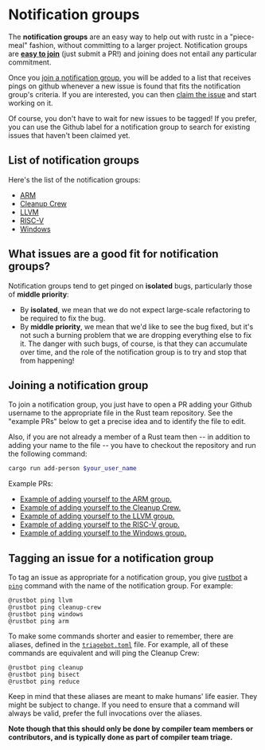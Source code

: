 # Notification groups

The **notification groups** are an easy way to help out with rustc in a
"piece-meal" fashion, without committing to a larger project.
Notification groups are **[easy to join](#join)** (just submit a PR!)
and joining does not entail any particular commitment.

Once you [join a notification group](#join), you will be added to
a list that receives pings on github whenever a new issue is found
that fits the notification group's criteria. If you are interested, you
can then [claim the issue] and start working on it.

Of course, you don't have to wait for new issues to be tagged! If you
prefer, you can use the Github label for a notification group to
search for existing issues that haven't been claimed yet.

[claim the issue]: https://forge.rust-lang.org/triagebot/issue-assignment.html

## List of notification groups

Here's the list of the notification groups:
- [ARM](./arm.md)
- [Cleanup Crew](./cleanup-crew.md)
- [LLVM](./llvm.md)
- [RISC-V](./risc-v.md)
- [Windows](./windows.md)

## What issues are a good fit for notification groups?

Notification groups tend to get pinged on **isolated** bugs,
particularly those of **middle priority**:

- By **isolated**, we mean that we do not expect large-scale refactoring
  to be required to fix the bug.
- By **middle priority**, we mean that we'd like to see the bug fixed,
  but it's not such a burning problem that we are dropping everything
  else to fix it. The danger with such bugs, of course, is that they
  can accumulate over time, and the role of the notification group is
  to try and stop that from happening!

<a name="join"></a>

## Joining a notification group

To join a notification group, you just have to open a PR adding your
Github username to the appropriate file in the Rust team repository.
See the "example PRs" below to get a precise idea and to identify the
file to edit.

Also, if you are not already a member of a Rust team then -- in addition
to adding your name to the file -- you have to checkout the repository and
run the following command:

```bash
cargo run add-person $your_user_name
```

Example PRs:

* [Example of adding yourself to the ARM group.](https://github.com/rust-lang/team/pull/358)
* [Example of adding yourself to the Cleanup Crew.](https://github.com/rust-lang/team/pull/221)
* [Example of adding yourself to the LLVM group.](https://github.com/rust-lang/team/pull/140)
* [Example of adding yourself to the RISC-V group.](https://github.com/rust-lang/team/pull/394)
* [Example of adding yourself to the Windows group.](https://github.com/rust-lang/team/pull/348)

## Tagging an issue for a notification group

To tag an issue as appropriate for a notification group, you give
[rustbot] a [`ping`] command with the name of the notification
group. For example:

```text
@rustbot ping llvm
@rustbot ping cleanup-crew
@rustbot ping windows
@rustbot ping arm
```

To make some commands shorter and easier to remember, there are aliases,
defined in the [`triagebot.toml`] file. For example, all of these commands
are equivalent and will ping the Cleanup Crew:

```text
@rustbot ping cleanup
@rustbot ping bisect
@rustbot ping reduce
```

Keep in mind that these aliases are meant to make humans' life easier.
They might be subject to change. If you need to ensure that a command
will always be valid, prefer the full invocations over the aliases.

**Note though that this should only be done by compiler team members
or contributors, and is typically done as part of compiler team
triage.**

[rustbot]: https://github.com/rust-lang/triagebot/
[`ping`]: https://forge.rust-lang.org/triagebot/pinging.html
[`triagebot.toml`]: https://github.com/rust-lang/rust/blob/master/triagebot.toml
